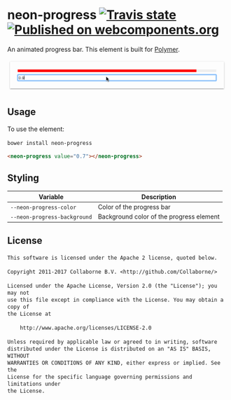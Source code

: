 # neon-progress [![Travis state](https://travis-ci.org/Collaborne/neon-progress.svg?branch=master)](https://travis-ci.org/Collaborne/neon-progress) [![Published on webcomponents.org](https://img.shields.io/badge/webcomponents.org-published-blue.svg)](https://www.webcomponents.org/element/Collaborne/neon-progress)

An animated progress bar. This element is built for [Polymer](https://www.polymer-project.org).

![Element in action](https://raw.githubusercontent.com/Collaborne/neon-progress/master/doc/screencast.gif)

## Usage

To use the element:

`bower install neon-progress`

<!---
```
<custom-element-demo>
  <template>
    <script src="../webcomponentsjs/webcomponents-lite.js"></script>
    <link rel="import" href="neon-progress.html">
    <next-code-block></next-code-block>
  </template>
</custom-element-demo>
```
-->
```html
<neon-progress value="0.7"></neon-progress>
```

## Styling

Variable                     | Description
---------------------------- | -------------------------
`--neon-progress-color`      | Color of the progress bar
`--neon-progress-background` | Background color of the progress element

## License

    This software is licensed under the Apache 2 license, quoted below.

    Copyright 2011-2017 Collaborne B.V. <http://github.com/Collaborne/>

    Licensed under the Apache License, Version 2.0 (the "License"); you may not
    use this file except in compliance with the License. You may obtain a copy of
    the License at

        http://www.apache.org/licenses/LICENSE-2.0

    Unless required by applicable law or agreed to in writing, software
    distributed under the License is distributed on an "AS IS" BASIS, WITHOUT
    WARRANTIES OR CONDITIONS OF ANY KIND, either express or implied. See the
    License for the specific language governing permissions and limitations under
    the License.
